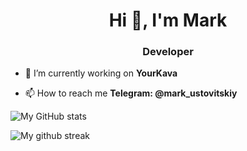 <h1 align="center">Hi 👋, I'm Mark</h1>
<h3 align="center">Developer</h3>

- 🔭 I’m currently working on **YourKava**

- 📫 How to reach me **Telegram: @mark_ustovitskiy**

![My GitHub stats](https://github-readme-stats.vercel.app/api?username=TrueMajner&show_icons=true&theme=radical&count_private=true)  

![My github streak](https://github-readme-streak-stats.herokuapp.com/?user=TrueMajner&theme=midnight-purple)
